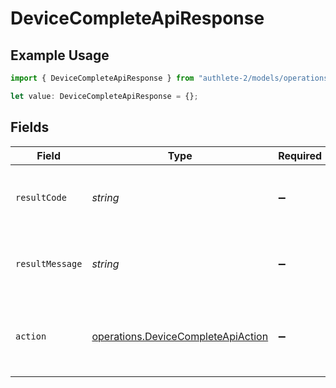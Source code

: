 # DeviceCompleteApiResponse

## Example Usage

```typescript
import { DeviceCompleteApiResponse } from "authlete-2/models/operations";

let value: DeviceCompleteApiResponse = {};
```

## Fields

| Field                                                                                    | Type                                                                                     | Required                                                                                 | Description                                                                              |
| ---------------------------------------------------------------------------------------- | ---------------------------------------------------------------------------------------- | ---------------------------------------------------------------------------------------- | ---------------------------------------------------------------------------------------- |
| `resultCode`                                                                             | *string*                                                                                 | :heavy_minus_sign:                                                                       | The code which represents the result of the API call.                                    |
| `resultMessage`                                                                          | *string*                                                                                 | :heavy_minus_sign:                                                                       | A short message which explains the result of the API call.                               |
| `action`                                                                                 | [operations.DeviceCompleteApiAction](../../models/operations/devicecompleteapiaction.md) | :heavy_minus_sign:                                                                       | The next action that the authorization server implementation should take.<br/>           |